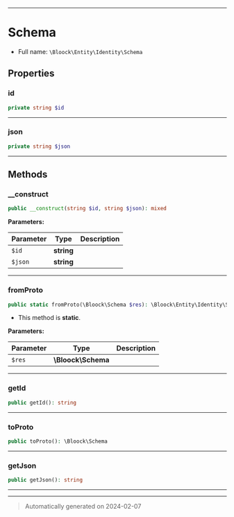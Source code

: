 ***

# Schema





* Full name: `\Bloock\Entity\Identity\Schema`



## Properties


### id



```php
private string $id
```






***

### json



```php
private string $json
```






***

## Methods


### __construct



```php
public __construct(string $id, string $json): mixed
```








**Parameters:**

| Parameter | Type | Description |
|-----------|------|-------------|
| `$id` | **string** |  |
| `$json` | **string** |  |





***

### fromProto



```php
public static fromProto(\Bloock\Schema $res): \Bloock\Entity\Identity\Schema
```



* This method is **static**.




**Parameters:**

| Parameter | Type | Description |
|-----------|------|-------------|
| `$res` | **\Bloock\Schema** |  |





***

### getId



```php
public getId(): string
```












***

### toProto



```php
public toProto(): \Bloock\Schema
```












***

### getJson



```php
public getJson(): string
```












***


***
> Automatically generated on 2024-02-07
